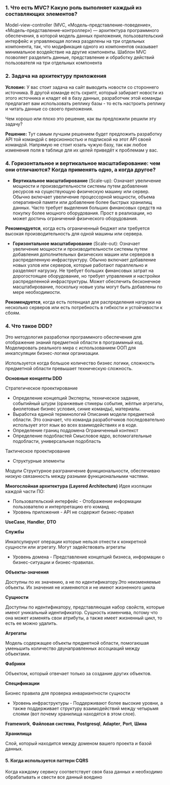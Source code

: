 ### 1. Что есть MVC? Какую роль выполняет каждый из составляющих элементов?

Model-view-controller (MVC, «Модель-представление-поведение», «Модель-представление-контроллер») — архитектура
программного обеспечения,
в которой модель данных приложения, пользовательский интерфейс и управляющая логика разделены на три отдельных
компонента, так, что
модификация одного из компонентов оказывает минимальное воздействие на другие компоненты.
Шаблон MVC позволяет разделить данные, представление и обработку действий пользователя на три отдельных компонента

### 2. Задача на архитектуру приложения

**Условие:**
У вас стоит задача на сайт выводить новости со стороннего источника. В другой команде есть скрипт, который забирает
новости из этого источника и кладет её в базу данных, разработчик этой команды предлагает вам использовать реплику
базы - то есть настроить реплику и читать данные со своего приложения.

Чем хорошо или плохо это решение, как вы предложили решили эту задачу?

**Решение:**
Тут самым лучшим решением будет предложить разработку API той командой с версионностью и подпиской на этот API своей
командой. Напрямую не стоит юзать чужую базу, так как любое изменения поля в таблице для их целей приведёт к проблемам у
вас.

### 4. Горизонтальное и вертикальное масштабирование: чем они отличаются? Когда применять одно, а когда другое?

- **Вертикальное масштабирование** (Scale-up):
  Означает увеличение мощности и производительности системы путем добавления ресурсов на существующую физическую машину
  или сервер.
  Обычно включает увеличение процессорной мощности, объема оперативной памяти или добавление более быстрых хранилищ
  данных.
  Часто требует выделения больших финансовых средств на покупку более мощного оборудования.
  Прост в реализации, но может достичь ограничений физического оборудования.

**Рекомендуется**, когда есть ограниченный бюджет или требуется высокая производительность для одной машины или сервера.

- **Горизонтальное масштабирование** (Scale-out):
  Означает увеличение мощности и производительности системы путем добавления дополнительных физических машин или
  серверов в распределенную инфраструктуру.
  Обычно включает добавление новых узлов или серверов, которые работают параллельно и разделяют нагрузку.
  Не требует больших финансовых затрат на дорогостоящее оборудование, но требует управления и настройки распределенной
  инфраструктуры.
  Может обеспечить бесконечное масштабирование, поскольку новые узлы могут быть добавлены по мере необходимости.

**Рекомендуется**, когда есть потенциал для распределения нагрузки на несколько серверов или есть потребность в гибкости
и устойчивости к сбоям.

### 4. Что такое DDD?

Это методология разработки программного обеспечения для отображение знаний предметной области в программный код.
Моделировать реального мира с использованием ООП для инкапсуляции бизнес-логики организации.

Используется когда большое количество бизнес логики, сложность предметной области превышает техническую сложность.

**Основные концепты DDD**

Cтратегическое проектирование
- Определение концепций
Эксперты, техническое задание, событийный штурм (оранжевые стикеры события, жёлтые агрегаты, фиолетовые бизнес условия, синие команды), материалы.
- Выработка единой терминологий
Описания модели предметной области. Это означает, что команда разработчиков последовательно использует этот язык во всех взаимодействиях и в коде.
- Определение границ поддомена
Ограниченный контекст
- Определение подобластей
Смысловое ядро, вспомогательные подобласти, универсальная подобласть

Тактическое проектирование
- Структурные элементы

Модули
Структурное разграничение функциональности, обеспечиваю низкую связанность между разными функциональными частями.

**Многослойная архитектура (Layered Architecture)**
Идея изоляции каждой части ПО:

- Пользовательский интерфейс - Отображение информации пользователю и интерпретацию его команд
- Уровень приложения - API не содержит бизнес-правил

**UseCase**, **Handler**, **DTO**

**Службы**

Инкапсулируют операции которые нельзя отнести к конкретной сущности или агрегату. Могут задействовать агрегаты

- Уровень домена - Представление концепций бизнеса, информации о бизнес-ситуации и бизнес-правилах.

**Объекты-значения**

Доступны по их значению, а не по идентификатору.Это неизменяемые объекты. Их значения не изменяются и не имеют жизненного цикла 

**Сущности**

Доступны по идентификатору, представляющая набор свойств, которые имеют уникальный идентификатор. Сущность изменчива,
потому что она может изменять свои атрибуты, а также имеет жизненный цикл, то есть ее можно удалить.

**Агрегаты**

Модель содержащее объекты предметной области, помогаюшая уменьшить количество двунаправленных ассоциаций между объектами.
  
**Фабрики**

Объектом, который отвечает только за создание других объектов.

**Спецификации**

Бизнес правила для проверка инвариантности сущности

- Уровень инфраструктуры - Поддерживают более высокие уровни, а также поддерживает структуру взаимодействий между
  четырьмя слоями (вот почему хранилища находятся в этом слое).

**Framework**, **Файловая система**, **Postgresql**, **Adapter**, **Port**, **Шина** 

**Хранилища**

Слой, который находится между доменом вашего проекта и базой данных.


#### 5. Когда используется паттерн CQRS 

Когда каждому сервису соответствует своя база данных и необходимо обрабатывать и свести все данный воедино 